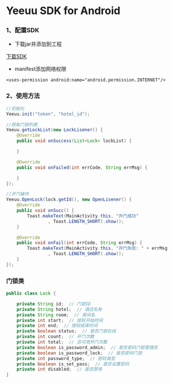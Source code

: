# Yeeuu SDK for Android

### 1、配置SDK
+ 下载jar并添加到工程

[下载SDK](https://github.com/yeeuu/Yeeuu-Android-SDK/blob/master/yeeuuSDK/yeeuu-sdk.jar?raw=true)

+ manifest添加网络权限

`
<uses-permission android:name="android.permission.INTERNET"/>
`

### 2、使用方法

```java
//初始化
Yeeuu.init("token", "hotel_id");

//获取门锁列表
Yeeuu.getLockList(new LockLisener() {
    @Override
    public void onSuccess(List<Lock> lockList) {

    }

    @Override
    public void onFailed(int errCode, String errMsg) {

    }
});

//开门操作
Yeeuu.OpenLock(lock.getId(), new OpenLisener() {
    @Override
    public void onSucc() {
        Toast.makeText(MainActivity.this, "开门成功"
                , Toast.LENGTH_SHORT).show();
    }

    @Override
    public void onFail(int errCode, String errMsg) {
        Toast.makeText(MainActivity.this, "开门失败: " + errMsg
                , Toast.LENGTH_SHORT).show();
    }
});
```

### 门锁类

```java
public class Lock {

    private String id;  // 门锁ID
    private String hotel;  // 酒店名称
    private String room;  // 房间名
    private int start;  // 授权开始时间
    private int end;  // 授权结束时间
    private boolean status;  // 是否门锁在线
    private int count;  // 开门次数
    private int total;  // 总可用开门次数
    private boolean is_password_admin;  // 是否密码门锁管理员
    private boolean is_password_lock;  // 是否密码门锁
    private int password_type;  // 密码类型
    private boolean is_set_pass;  // 是否设置密码
    private int disabled;  // 是否禁用
}
```
